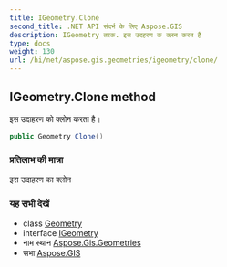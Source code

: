 ```yaml
---
title: IGeometry.Clone
second_title: .NET API संदर्भ के लिए Aspose.GIS
description: IGeometry तरक. इस उदहरण क क्लन करत है
type: docs
weight: 130
url: /hi/net/aspose.gis.geometries/igeometry/clone/
---
```

## IGeometry.Clone method

इस उदाहरण को क्लोन करता है।

```csharp
public Geometry Clone()
```

### प्रतिलाभ की मात्रा

इस उदाहरण का क्लोन

### यह सभी देखें

* class [Geometry](../../geometry/)
* interface [IGeometry](../)
* नाम स्थान [Aspose.Gis.Geometries](../../igeometry/)
* सभा [Aspose.GIS](../../../)


